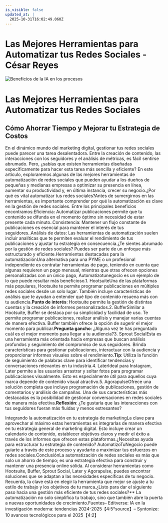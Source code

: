 ```yaml
---
is_visible: false
updated_at: |
  2025-10-31T16:02:49.060Z
---
```


# Las Mejores Herramientas para Automatizar tus Redes Sociales - César Reyes
![Beneficios de la IA en los procesos](https://cesarreyesjaramillo.com/wp-content/uploads/2024/12/Ahorro-de-tiempo-uno-de-los-beneficios-de-la-automatizacion-Sistemas-1024x576.jpg)
# Las Mejores Herramientas para Automatizar tus Redes Sociales
## Cómo Ahorrar Tiempo y Mejorar tu Estrategia de Costos
En el dinámico mundo del marketing digital, gestionar tus redes sociales puede parecer una tarea desalentadora. Entre la creación de contenido, las interacciones con los seguidores y el análisis de métricas, es fácil sentirse abrumado. Pero, ¿sabías que existen herramientas diseñadas específicamente para hacer esta tarea más sencilla y eficiente? En este artículo, exploraremos algunas de las mejores herramientas de automatización de redes sociales que pueden ayudar a los dueños de pequeñas y medianas empresas a optimizar su presencia en línea, aumentar su productividad y, en última instancia, crecer su negocio.¿Por qué es vital automatizar tus redes sociales?Antes de sumergirnos en las herramientas, es importante comprender por qué la automatización es clave en la gestión de redes sociales. Entre los principales beneficios encontramos:Eficiencia: Automatizar publicaciones permite que tu contenido se difunda en el momento óptimo sin necesidad de estar presente cada minuto..Consistencia: Mantener un flujo constante de publicaciones es esencial para mantener el interés de tus seguidores..Análisis de datos: Las herramientas de automatización suelen incluir analíticas que te permiten evaluar el rendimiento de tus publicaciones y ajustar tu estrategia en consecuencia.¿Te sientes abrumado por la gestión de redes sociales? Puedes ser parte de un enfoque más estructurado y eficiente.Herramientas destacadas para la automatizaciónUna alternativa para una PYME o un profesional independiente es contratar herramientas de pago, teniendo en cuenta que algunas requieren un pago mensual, mientras que otras ofrecen opciones personalizadas con un único pago, Automatizotunegocio es un ejemplo de lo que puede resultar más beneficioso.1. HootsuiteUna de las plataformas más populares, Hootsuite te permite programar publicaciones en múltiples redes sociales desde un solo lugar. También incluye características de análisis que te ayudan a entender qué tipo de contenido resuena más con tu audiencia.**Punto de interés**: Hootsuite permite la gestión de distintas cuentas y la creación de informes personalizados.2. BufferSimilar a Hootsuite, Buffer se destaca por su simplicidad y facilidad de uso. Te permite programar publicaciones, realizar análisis y manejar varias cuentas de manera efectiva. Buffer también ofrece la opción de sugerir el mejor momento para publicar.**Pregunta gancho**: ¿Alguna vez te has preguntado cuál es el mejor momento para llegar a tu audiencia?3. Sprout SocialEsta es una herramienta más orientada hacia empresas que buscan análisis profundos y seguimiento del compromiso de sus seguidores. Brinda características para gestionar publicaciones, interactuar con la audiencia y proporcionar informes visuales sobre el rendimiento.**Tip**: Utiliza la función de seguimiento de palabras clave para identificar tendencias y conversaciones relevantes en tu industria.4. LaterIdeal para Instagram, Later permite a los usuarios arrastrar y soltar fotos para programar publicaciones visualmente. Esto es especialmente útil para aquellos cuya marca depende de contenido visual atractivo.5. AgorapulseOfrece una solución completa que incluye programación de publicaciones, gestión de comentarios y análisis de campañas. Una de sus características más destacadas es la posibilidad de gestionar conversaciones en redes sociales de manera más efectiva.**Reflexión**: ¿Te gustaría que las interacciones con tus seguidores fueran más fluidas y menos estresantes?
Integrando la automatización en tu estrategia de marketingLa clave para aprovechar al máximo estas herramientas es integrarlas de manera efectiva en tu estrategia general de marketing digital. Esto incluye crear un calendario de contenido, establecer objetivos claros y medir el éxito a través de los informes que ofrecen estas plataformas.¿Necesitas ayuda para estructurar tu estrategia de contenido? AutomatizoTuNegocio puede guiarte a través de este proceso y ayudarte a maximizar tus esfuerzos en redes sociales.ConclusiónLa automatización de redes sociales es más que solo un ahorro de tiempo; es una estrategia efectiva para construir y mantener una presencia online sólida. Al considerar herramientas como Hootsuite, Buffer, Sprout Social, Later y Agorapulse, puedes encontrar soluciones que se adaptan a las necesidades específicas de tu negocio. Recuerda, la clave está en elegir la herramienta que mejor se ajuste a tu estilo de trabajo y los objetivos de tu marca.¿Listo para dar el siguiente paso hacia una gestión más eficiente de tus redes sociales?** La automatización no solo simplifica tu trabajo, sino que también abre la puerta a nuevas oportunidades de crecimiento.Fuentes– Editverse: IA en la investigación moderna: tendencias 2024-2025【4:5†source】– Syntonize: 10 avances tecnológicos para el 2025【4:2】